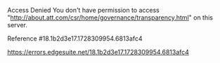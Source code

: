 Access Denied
You don't have permission to access "http://about.att.com/csr/home/governance/transparency.html" on this server.

Reference #18.1b2d3e17.1728309954.6813afc4

https://errors.edgesuite.net/18.1b2d3e17.1728309954.6813afc4